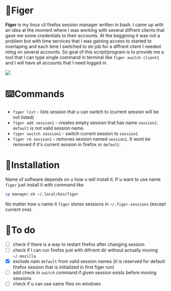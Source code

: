# 🔧Figer

**Figer** is my linux cli firefox session manager written in bash. I came up with an idea at the moment where I was working with several diffrent clients that gave me some credentials to their accounts. At the beggining it was not a problem but with time services that I was gaining access to started to overlaping and each time I switched to do job for a diffrent client I needed relog on several accounts. So goal of this script/program is to provide me a tool that I can type single command in terminal like `figer switch client1` and I will have all accounts that I need logged in.

![](./assets/example.gif)

# ⌨️Commands

 - `figer list` - lists session that u can switch to (current session will be not listed)
 - `figer add session1` - creates empty session that has name `session1`. `default` is not valid session name.
 - `figer switch session1` - switch current session to `session1`
 - `figer rm session1` - removes session named `session1`. It wont be removed if it's current session in firefox or `default`.

 # 📲Installation

 Name of software depends on u how u will install it. If u want to use name `figer` just install it with command like

 ```sh
cp manager.sh ~/.local/bin/figer
 ``` 
No matter how u name it `figer` stores sessions in `~/.figer-sessions` (except current one).

# 📝To do

 - [ ] check if there is a way to restart firefox after changing session
 - [ ] check if I can run firefox just with difrrent dir without actually moving `~/.mozilla`
 - [x] exclude nam `default` from valid session names (it is reserved for default firefox session that is initialized in first figer run)
 - [ ] add check in `switch` command if given session exists before moving sessions
 - [ ] check if u can use same files on windows